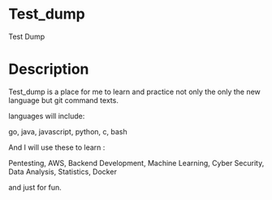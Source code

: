 # Test_dump

Test Dump 

# Description

Test_dump is a place for me to learn and practice not only the only the new language but git command texts.

languages will include:

go,
java,
javascript,
python,
c,
bash

And I will use these to learn :

Pentesting,
AWS,
Backend Development,
Machine Learning,
Cyber Security,
Data Analysis,
Statistics,
Docker

and just for fun.

